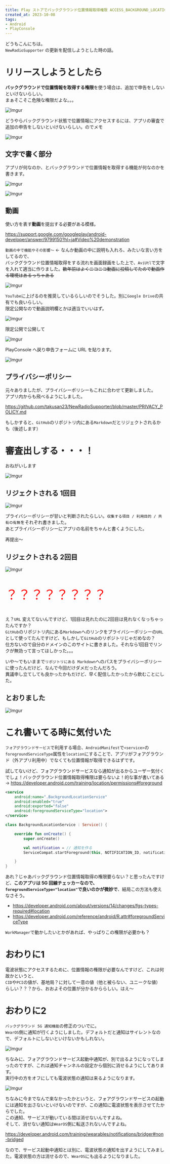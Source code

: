 ```yaml
---
title: Play ストアでバックグラウンド位置情報取得権限 ACCESS_BACKGROUND_LOCATION を使うアプリを公開してみた
created_at: 2023-10-08
tags:
- Android
- PlayConsole
---
```


どうもこんにちは。  
`NewRadioSupporter` の更新を配信しようとした時の話。

# リリースしようとしたら
**バックグラウンドで位置情報を取得する権限**を使う場合は、追加で申告をしないといけないらしい。  
まぁそこそこ危険な権限だよな。。。

![Imgur](https://imgur.com/G8z5jtf.png)

どうやらバックグラウンド状態で位置情報にアクセスするには、アプリの審査で追加の申告をしないといけないらしい。のでメモ

![Imgur](https://imgur.com/y02GXIf.png)

## 文字で書く部分
アプリが何なのか、とバックグラウンドで位置情報を取得する機能が何なのかを書きます。

![Imgur](https://imgur.com/zL781Yc.png)

![Imgur](https://imgur.com/3pxyDeD.png)

## 動画

使い方を表す**動画**を提出する必要がある模様。

https://support.google.com/googleplay/android-developer/answer/9799150?hl=ja#Video%20demonstration

`動画の中で機能やその影響～` ← なんか動画の中に説明も入れろ、みたいな言い方をしてるので、  
バックグラウンド位置情報取得をする流れを画面録画をした上で、`AviUtl`で文字を入れて適当に作りました。~~数年前はよくニコニコ動画に投稿してたので動画作る環境はあるっちゃある~~

![Imgur](https://imgur.com/FIQYmyT.png)

`YouTube`に上げるのを推奨しているらしいのでそうした。別に`Google Drive`の共有でも良いらしい。  
限定公開なので動画説明欄とかは適当でいいはず。

![Imgur](https://imgur.com/DzcMGZv.png)

限定公開で公開して  

![Imgur](https://imgur.com/UdAfwq0.png)

PlayConsole へ戻り申告フォームに URL を貼ります。

![Imgur](https://imgur.com/ZARjWfy.png)

## プライバシーポリシー
元々ありましたが、プライバシーポリシーもこれに合わせて更新しました。  
アプリ内からも飛べるようにしました。

https://github.com/takusan23/NewRadioSupporter/blob/master/PRIVACY_POLICY.md

もしかすると、`GitHub`のリポジトリ内にある`Markdown`だとリジェクトされるかも（後述します）

# 審査出しする・・・！
おねがいします

![Imgur](https://imgur.com/2cdTKvC.png)

## リジェクトされる 1回目

![Imgur](https://imgur.com/86QiK36.png)

プライバシーポリシーが甘いと判断されたらしい。`収集する項目 / 利用目的 / 共有の有無`をそれぞれ書きました。  
あとプライバシーポリシーにアプリの名前をちゃんと書くようにした。  

再提出～

## リジェクトされる 2回目

![Imgur](https://imgur.com/Mn3J415.png)

<p style="color:red;font-size:40px">？？？？？？？？</p>

え？`URL` 変えてないんですけど、1回目は見れたのに2回目は見れなくなっちゃったんですか？  
`GitHub`のリポジトリ内にある`Markdown`へのリンクをプライバシーポリシーの`URL`として使ってたんですけど、もしかして`GitHub`のリポジトリじゃだめなの？  
仕方ないので自分のドメインのこのサイトに書きました。それなら1回目でリンクが無効って言ってほしかった。。。

いや～でもいままで`リポジトリにある Markdown`へのパスをプライバシーポリシーに使ったんだけど、なんで今回だけダメだったんだろう。  
異議申し立てしても良かったかもだけど、早く配信したかったから飲むことにした。

## とおりました

![Imgur](https://imgur.com/8mVv36Y.png)

# これ書いてる時に気付いた
`フォアグラウンドサービス`で利用する場合、`AndroidManifest`で`<service>`の`foregroundServiceType`属性を`location`にすることで、アプリがフォアグラウンド（外アプリ利用中）でなくても位置情報が取得できるはずです。  

試してないけど、フォアグラウンドサービスなら通知が出るからユーザー気付くでしょ！バックグラウンド位置情報取得権限は要らないよ！的な事が書いてある→ https://developer.android.com/training/location/permissions#foreground

```xml
<service
    android:name=".BackgroundLocationService"
    android:enabled="true"
    android:exported="false"
    android:foregroundServiceType="location">
</service>
```

```kotlin
class BackgroundLocationService : Service() {

    override fun onCreate() {
        super.onCreate()

        val notification = // 通知を作る
        ServiceCompat.startForeground(this, NOTIFICATION_ID, notification, ServiceInfo.FOREGROUND_SERVICE_TYPE_LOCATION) // location

    }
}
```

あれ？じゃあバックグラウンド位置情報取得の権限要らない？と思ったんですけど、**このアプリは 5G 回線チェッカーなので、`foregroundServiceType="location"`で良いのかが微妙で**、結局この方法も使えなさそう。

- https://developer.android.com/about/versions/14/changes/fgs-types-required#location
- https://developer.android.com/reference/android/R.attr#foregroundServiceType

`WorkManager`で動かしたいとかがあれば、やっぱりこの権限が必要かも？

# おわりに1
電波状態にアクセスするために、位置情報の権限が必要なんですけど、これは何故かというと、  
`CID`や`PCI`の値が、基地局？に対して一意の値（他と被らない、ユニークな値）らしい？？？から、おおよその位置が分かるかららしい。はえ～  

# おわりに2

`バックグラウンド 5G 通知機能`の修正のついでに。  
`WearOS`側に通知が行くようにしました。デフォルトだと通知はサイレントなので、デフォルトにしないといけないかもしれない。

![Imgur](https://imgur.com/knYSsYl.png)

ちなみに、フォアグラウンドサービス起動中通知が、別で出るようになってしまったのですが、これは通知チャンネルの設定から個別に消せるようにしてあります。  
実行中の方をオフにしても電波状態の通知は来るようになります。

![Imgur](https://imgur.com/aliGiWC.png)

ちなみに今までなんで来なかったかというと、フォアグラウンドサービスの起動には通知を出さないといけないのですが、この通知に電波状態を表示させてたからでした。  
この通知、サービスが動いている間は消せないんですよね。  
そして、消せない通知は`WearOS`側に転送されないんですよね。  

https://developer.android.com/training/wearables/notifications/bridger#non-bridged

なので、サービス起動中通知とは別に、電波状態の通知を出すようにしてみました。電波状態の方は消せるので、`WearOS`にも出るようになりました。
